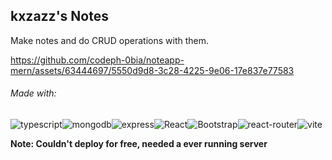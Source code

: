 ## kxzazz's Notes

Make notes and do CRUD operations with them.

https://github.com/codeph-0bia/noteapp-mern/assets/63444697/5550d9d8-3c28-4225-9e06-17e837e77583

###### Made with:

![typescript](https://img.shields.io/badge/TypeScript-007ACC?style=for-the-badge&logo=typescript&logoColor=white)![mongodb](https://img.shields.io/badge/MongoDB-4EA94B?style=for-the-badge&logo=mongodb&logoColor=white)![express](https://img.shields.io/badge/Express%20js-000000?style=for-the-badge&logo=express&logoColor=white)![React](https://img.shields.io/badge/React-20232A?style=for-the-badge&logo=react&logoColor=61DAFB)![Bootstrap](https://img.shields.io/badge/Bootstrap-563D7C?style=for-the-badge&logo=bootstrap&logoColor=white)![react-router](https://img.shields.io/badge/React_Router-CA4245?style=for-the-badge&logo=react-router&logoColor=white)![vite](https://img.shields.io/badge/Vite-B73BFE?style=for-the-badge&logo=vite&logoColor=FFD62E)

**Note: Couldn't deploy for free, needed a ever running server**
